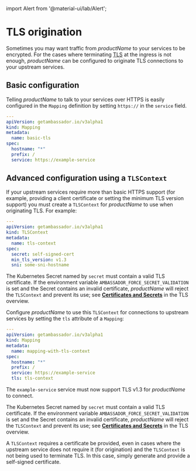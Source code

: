 import Alert from '@material-ui/lab/Alert';

# TLS origination

Sometimes you may want traffic from $productName$ to your services to be encrypted. For the cases where terminating [TLS](/learn/kubernetes-glossary/tls/) at the ingress is not enough, $productName$ can be configured to originate TLS connections to your upstream services.

## Basic configuration

Telling $productName$ to talk to your services over HTTPS is easily configured in the `Mapping` definition by setting `https://` in the `service` field.

```yaml
---
apiVersion: getambassador.io/v3alpha1
kind: Mapping
metadata:
  name: basic-tls
spec:
  hostname: "*"
  prefix: /
  service: https://example-service
```

## Advanced configuration using a `TLSContext`

If your upstream services require more than basic HTTPS support (for example, providing a client certificate or
setting the minimum TLS version support) you must create a `TLSContext` for $productName$ to use when
originating TLS. For example:

```yaml
---
apiVersion: getambassador.io/v3alpha1
kind: TLSContext
metadata:
  name: tls-context
spec:
  secret: self-signed-cert
  min_tls_version: v1.3
  sni: some-sni-hostname
```

<Alert severity="warning">

  The Kubernetes Secret named by `secret` must contain a valid TLS certificate. If the
  environment variable `AMBASSADOR_FORCE_SECRET_VALIDATION` is set and the Secret contains
  an invalid certificate, $productName$ will reject the `TLSContext` and prevent its use;
  see [**Certificates and Secrets**](../#certificates-and-secrets) in the TLS overview.

</Alert>

Configure $productName$ to use this `TLSContext` for connections to upstream services by setting the `tls` attribute of a `Mapping`:

```yaml
---
apiVersion: getambassador.io/v3alpha1
kind: Mapping
metadata:
  name: mapping-with-tls-context
spec:
  hostname: "*"
  prefix: /
  service: https://example-service
  tls: tls-context
```

The `example-service` service must now support TLS v1.3 for $productName$ to connect.

<Alert severity="warning">

  The Kubernetes Secret named by `secret` must contain a valid TLS certificate. If the
  environment variable `AMBASSADOR_FORCE_SECRET_VALIDATION` is set and the Secret contains
  an invalid certificate, $productName$ will reject the `TLSContext` and prevent its use;
  see [**Certificates and Secrets**](../#certificates-and-secrets) in the TLS overview.

</Alert>

<Alert severity="warning">

  A `TLSContext` requires a certificate be provided, even in cases where the upstream
  service does not require it (for origination) and the `TLSContext` is not being used
  to terminate TLS. In this case, simply generate and provide a self-signed certificate.

</Alert>
